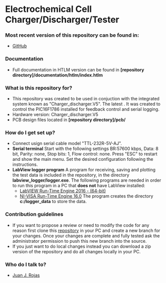 Electrochemical Cell Charger/Discharger/Tester
============

### Most recent version of this repository can be found in: ###

* [GitHub](https://github.com/juanjorojash/cell_charger_discharger)

### Documentation ###

* Full documentation in HTLM version can be found in **[repository directory]/documentation/htlm/index.htlm**

### What is this repository for? ###

* This repository was created to be used in conjuction with the integrated system known as "Charger_discharger.V5". The latest . It was created to control the PIC16F1786 installed for feedback control and serial logging.
* Hardware version: Charger_discharger.V5
* PCB design files  located in **[repository directory]/pcb/**

### How do I get set up? ###

* Connect usign serial cable model "TTL-232R-5V-AJ". 
* **Serial terminal** Start with the following settings BR:57600 kbps, Data: 8 bit, Parity: none, Stop bits: 1, Flow control: none. Press "ESC" to restart and show the main menu. Set the desired configuration following the instructions.
* **LabView logger program** A program for receiving, saving and plotting the test data is included in the repository, in the directory **labview_logger/logger.exe**. The following programs are needed in order to run this program in a PC that **does not** have LabView installed:
	* [LabVIEW Run-Time Engine 2016 - (64-bit)](http://www.ni.com/download/labview-run-time-engine-2016/6067/en/) 
	* [NI-VISA Run-Time Engine 16.0](http://www.ni.com/download/ni-visa-run-time-engine-16.0/6188/en/)
The program creates the directory **c:/logger_data** to store the data.

### Contribution guidelines ###

* If you want to propose a review or need to modify the code for any reason first clone this [repository](https://bitbucket.org/juanjorojash/cell_charger_discharger/src/master/) in your PC and create a new branch for your changes. Once your changes are complete and fully tested ask the administrator permission to push this new branch into the source.
* If you just want to do local changes instead you can download a zip version of the repository and do all changes locally in your PC. 

### Who do I talk to? ###

* [Juan J. Rojas](mailto:juan.rojas@itcr.ac.cr)
